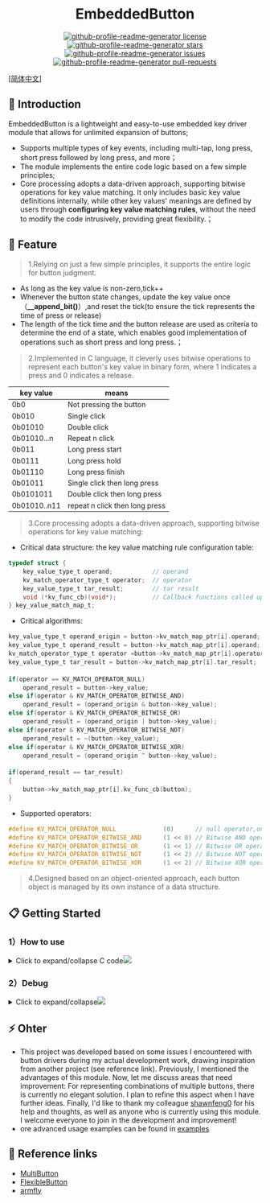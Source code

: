 <h1 align="center">EmbeddedButton</h1>

<p align="center">
<a href="https://github.com/530china/EmbeddedButton/blob/master/LICENSE" target="blank">
<img src="https://img.shields.io/github/license/rahuldkjain/github-profile-readme-generator?style=flat-square" alt="github-profile-readme-generator license" />
</a>
<a href="https://github.com/530china/EmbeddedButton/stargazers" target="blank">
<img src="https://img.shields.io/github/stars/rahuldkjain/github-profile-readme-generator?style=flat-square" alt="github-profile-readme-generator stars"/>
</a>
<a href="https://github.com/530china/EmbeddedButton/issues" target="blank">
<img src="https://img.shields.io/github/issues/rahuldkjain/github-profile-readme-generator?style=flat-square" alt="github-profile-readme-generator issues"/>
</a>
<a href="https://github.com/530china/EmbeddedButton/pulls" target="blank">
<img src="https://img.shields.io/github/issues-pr/rahuldkjain/github-profile-readme-generator?style=flat-square" alt="github-profile-readme-generator pull-requests"/>
</a>
</p>

 <p text-align="">
    <a href="./docs/README_zh-CN.md">[简体中文]</a>
</p>

<h2>👋 Introduction</h2>
EmbeddedButton is a lightweight and easy-to-use embedded key driver module that allows for unlimited expansion of buttons;

- Supports multiple types of key events, including multi-tap, long press, short press followed by long press, and more；
- The module implements the entire code logic based on a few simple principles;
- Core processing adopts a data-driven approach, supporting bitwise operations for key value matching. It only includes basic key value definitions internally, while other key values' meanings are defined by users through **configuring key value matching rules**, without the need to modify the code intrusively, providing great flexibility.；

## 🌱 Feature

> 1.Relying on just a few simple principles, it supports the entire logic for button judgment.
- As long as the key value is non-zero,tick++
- Whenever the button state changes, update the key value once（**__append_bit()**）,and reset the tick(to ensure the tick represents the time of press or release)
- The length of the tick time and the button release are used as criteria to determine the end of a state, which enables good implementation of operations such as short press and long press.；

> 2.Implemented in C language, it cleverly uses bitwise operations to represent each button's key value in binary form, where 1 indicates a press and 0 indicates a release.

key value | means
--- | ---
0b0 | Not pressing the button
0b010 | Single click
0b01010 | Double click
0b01010...n |  Repeat n click
0b011 | Long press start
0b0111| Long press hold
0b01110|Long press finish
0b01011|Single click then long press
0b0101011 | Double click then long press
0b01010..n11 | repeat n click then long press

> 3.Core processing adopts a data-driven approach, supporting bitwise operations for key value matching:
- Critical data structure: the key value matching rule configuration table:
```c
typedef struct {
    key_value_type_t operand;           // operand
    kv_match_operator_type_t operator;  // operator
    key_value_type_t tar_result;        // tar result
    void (*kv_func_cb)(void*);          // Callback functions called upon matching.
} key_value_match_map_t;

```
- Critical algorithms:
```c
key_value_type_t operand_origin = button->kv_match_map_ptr[i].operand;
key_value_type_t operand_result = button->kv_match_map_ptr[i].operand;
kv_match_operator_type_t operator =button->kv_match_map_ptr[i].operator;
key_value_type_t tar_result = button->kv_match_map_ptr[i].tar_result;

if(operator == KV_MATCH_OPERATOR_NULL)
    operand_result = button->key_value;
else if(operator & KV_MATCH_OPERATOR_BITWISE_AND)
    operand_result = (operand_origin & button->key_value);
else if(operator & KV_MATCH_OPERATOR_BITWISE_OR)
    operand_result = (operand_origin | button->key_value);
else if(operator & KV_MATCH_OPERATOR_BITWISE_NOT)
    operand_result = ~(button->key_value);
else if(operator & KV_MATCH_OPERATOR_BITWISE_XOR)
    operand_result = (operand_origin ^ button->key_value);

if(operand_result == tar_result)
{
    button->kv_match_map_ptr[i].kv_func_cb(button);
}
```

- Supported operators:
```c
#define KV_MATCH_OPERATOR_NULL             (0)      // null operator,only judge by(key_value == tar_result)?, this is default
#define KV_MATCH_OPERATOR_BITWISE_AND      (1 << 0) // Bitwise AND operator,(operand & key_value == tar_result)?
#define KV_MATCH_OPERATOR_BITWISE_OR       (1 << 1) // Bitwise OR operator,(operand | key_value == tar_result)?
#define KV_MATCH_OPERATOR_BITWISE_NOT      (1 << 2) // Bitwise NOT operator,(~ key_value == tar_result)?
#define KV_MATCH_OPERATOR_BITWISE_XOR      (1 << 2) // Bitwise XOR operator,(operand ^ key_value == tar_result)?
```

> 4.Designed based on an object-oriented approach, each button object is managed by its own instance of a data structure.

## 📋 Getting Started

### 1）How to use
<details>
<summary>Click to expand/collapse C code<img src="https://media.giphy.com/media/WUlplcMpOCEmTGBtBW/giphy.gif" width="30"></summary>

- Using the callback method as an example:
```c
// 1.Include header file
#include "embedded_button.h"

// 2.Define button entities
struct button_obj_t button1;

// 3.Configure the GPIO level read interface
uint8_t read_button_pin(uint8_t button_id)
{
    // you can share the GPIO read function with multiple Buttons
    switch(button_id)
    {
        case 0:
            return get_button1_value(); // User-implemented
            break;

        default:
            return 0;
            break;
    }

    return 0;
}

// 4. Configure key value matching rules (set up callback events)
void single_click_handle(void* btn)
{
    //do something...
    printf("/****single click****/\r\n");
}

void double_click_handle(void* btn)
{
    //do something...
    printf("/****double click****/\r\n");
}

void long_press_handle(void* btn)
{
    //do something...
    printf("/****long press****/\r\n");
}

void single_click_then_long_press_handle(void* btn)
{
    //do something...
    printf("/****single click and long press****/\r\n");
}

void quintuple_click_handle(void* btn)
{
    //do something...
    if(check_is_repeat_click_mode(btn))
        printf("/****quintuple click****/\r\n");
}

const key_value_match_map_t button1_map[] =
{
    {
        .tar_result = SINGLE_CLICK_KV,
        .kv_func_cb = single_click_handle
    },
    {
        .tar_result = DOUBLE_CLICK_KV,
        .kv_func_cb = double_click_handle
    },
    {
        .tar_result = LONG_PRESEE_START,
        .kv_func_cb = long_press_handle
    },
    {
        .tar_result = SINGLE_CLICK_THEN_LONG_PRESS_KV,
        .kv_func_cb = single_click_then_long_press_handle
    },
    {
        .operand = 0b1010101010,
        .operator = KV_MATCH_OPERATOR_BITWISE_AND,
        .tar_result = 0b1010101010,
        .kv_func_cb = quintuple_click_handle
    }
};
...

int main()
{
/************************************************
****5.Initialize button objects, where the parameter means:
****
****- Button entities
****- Bind the GPIO level read interface for the button**read_button1_pin()**
****- Set the effective trigger level"
****- Button ID
****- Key value matching rule configuration table
****- Size of Key value matching rule configuration table
*************************************************/
    button_init(&button1, read_button_pin, 0, 0, button1_map, ARRAY_SIZE(button1_map));
    // 6.Button start
    button_start(&button1);

    // 7. Set up a timer with a 5ms interval to periodically call the button background processing function **button_ticks()**
    __timer_start(button_ticks, 0, 5);

    while(1)
    {}
}
```
![Alt text](image.png)
<br></details>

### 2）Debug

<details>
<summary>Click to expand/collapse<img src="https://media.giphy.com/media/WUlplcMpOCEmTGBtBW/giphy.gif" width="30"></summary>

- Defining the **EB_DEBUG_PRINTF** macro will enable key value printing, for example, as shown below, you need to replace printf with your own print function:
```c
#define EB_DEBUG_PRINTF printf
```
![alt text](./docs/key_value_log.png)
<br></details>

## ⚡ Ohter
- This project was developed based on some issues I encountered with button drivers during my actual development work, drawing inspiration from another project (see reference link). Previously, I mentioned the advantages of this module. Now, let me discuss areas that need improvement: For representing combinations of multiple buttons, there is currently no elegant solution. I plan to refine this aspect when I have further ideas. Finally, I'd like to thank my colleague [shawnfeng0](https://github.com/shawnfeng0) for his help and thoughts, as well as anyone who is currently using this module. I welcome everyone to join in the development and improvement!
- ore advanced usage examples can be found in [examples](./examples/README.md)

## 💬 Reference links
- [MultiButton](https://github.com/0x1abin/MultiButton)
- [FlexibleButton](https://github.com/murphyzhao/FlexibleButton/tree/master)
- [armfly](https://www.armbbs.cn/forum.php?mod=viewthread&tid=111527&highlight=%B0%B4%BC%FC)
